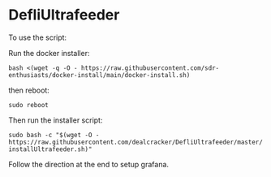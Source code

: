 # DefliUltrafeeder

To use the script:

Run the docker installer:

`bash <(wget -q -O - https://raw.githubusercontent.com/sdr-enthusiasts/docker-install/main/docker-install.sh)`

then reboot:

`sudo reboot`

Then run the installer script:

`sudo bash -c "$(wget -O - https://raw.githubusercontent.com/dealcracker/DefliUltrafeeder/master/installUltrafeeder.sh)"`

Follow the direction at the end to setup grafana.
